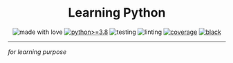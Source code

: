 <div align="center">
    <h1>Learning Python</h1>
    <img src="https://img.shields.io/badge/Made%20with-🖤-white" alt="made with love">
    <a href="https://www.python.org/"><img src="https://img.shields.io/badge/Python-≥3.8-green?logo=python" alt="python>=3.8"></a>
    <img src="https://github.com/Hyuto/learning-python/actions/workflows/testing.yaml/badge.svg" alt="testing">
    <img src="https://github.com/Hyuto/learning-python/actions/workflows/linting.yaml/badge.svg" alt="linting">
    <a href="https://codecov.io/gh/Hyuto/learning-python"><img src="https://codecov.io/gh/Hyuto/learning-python/branch/master/graph/badge.svg?token=E6P0J9FL1Q" alt="coverage"></a>
    <a href="https://github.com/psf/black"><img src="https://img.shields.io/badge/code%20style-black-000000.svg" alt="black"></a>
</div>

---

_for learning purpose_
